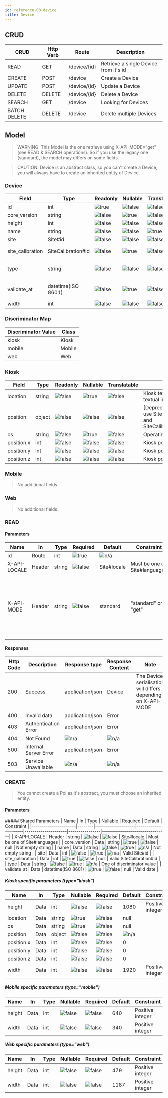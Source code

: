 ```yaml
---
id: reference-08-device
title: Device
---
```


## CRUD
| CRUD         | Http Verb | Route       | Description                          |
|--------------|-----------|-------------|--------------------------------------|
| READ         | GET       | /device/{id} | Retrieve a single Device from it's id |
| CREATE       | POST      | /device      | Create a Device                       |
| UPDATE       | POST      | /device/{id} | Update a Device                       |
| DELETE       | DELETE    | /device/{id} | Delete a Device                       |
| SEARCH       | GET       | /device      | Looking for Devices                   |
| BATCH DELETE | DELETE    | /device      | Delete multiple Devices               |

## Model

> WARNING: This Model is the one retrieve using X-API-MODE="get" (see READ & SEARCH operations). So if you use the legacy one 
(standard), the model may differs on some fields.

> CAUTION: Device is an abstract class, so you can't create a Device, you will always have to create an inherited entity of Device.


### Device <abstract>
| Field                | Type               | Readonly            | Nullable            | Translatable        | Description                                                                                                                                           |
|----------------------|--------------------|---------------------|---------------------|---------------------|-------------------------------------------------------------------------------------------------------------------------------------------------------|
| id                   | int                | ![true][trueIcon]   | ![false][falseIcon] | ![false][falseIcon] | Identifier                                                                                                                                            |
| core_version         | string             | ![false][falseIcon] | ![true][trueIcon]   | ![false][falseIcon] | Core Version                                                                                                                                                  |
| height               | int                | ![false][falseIcon] | ![false][falseIcon] | ![false][falseIcon] | Device height                                                                                                                               |
| name                 | string             | ![false][falseIcon] | ![false][falseIcon] | ![true][trueIcon]   | Name                                                                                                                                                  |
| site                 | Site#id            | ![false][falseIcon] | ![false][falseIcon] | ![false][falseIcon] | Site identifier                                                                                                                                       |
| site_calibration     | SiteCalibration#id | ![false][falseIcon] | ![true][trueIcon]   | ![false][falseIcon] | SiteCalibration identifier                                                                                                                                       |
| type                 | string             | ![false][falseIcon] | ![false][falseIcon] | ![false][falseIcon] | Device discriminator field                                                                                                                               |
| validate_at          | datetime(ISO 8601) | ![false][falseIcon] | ![true][trueIcon]   | ![false][falseIcon] | Device error last acknowledgment date                                                                                                                             |
| width                | int                | ![false][falseIcon] | ![false][falseIcon] | ![false][falseIcon] | Device width                                                                                                                               |

### Discriminator Map
| Discriminator Value | Class       |
|---------------------|-------------|
| kiosk               | Kiosk       |
| mobile              | Mobile      |
| web                 | Web         |

### Kiosk
| Field       | Type    | Readonly            | Nullable            | Translatable        | Description                                                                                        |
|-------------|---------|---------------------|---------------------|---------------------|----------------------------------------------------------------------------------------------------|
| location    | string  | ![false][falseIcon] | ![true][trueIcon]   | ![false][falseIcon] | Kiosk text location, used to give textual information                                              |
| position    | object  | ![false][falseIcon] | ![false][falseIcon] | ![false][falseIcon] | [Deprecated] Kiosk position, use SiteCalibration#start_point and SiteCalibration#start_point_floor |
| os          | string  | ![false][falseIcon] | ![true][trueIcon]   | ![false][falseIcon] | Operating System                                                                                   |
| position.x  | int     | ![false][falseIcon] | ![false][falseIcon] | ![false][falseIcon] | Kiosk position x coordinate                                                                        |
| position.y  | int     | ![false][falseIcon] | ![false][falseIcon] | ![false][falseIcon] | Kiosk position y coordinate                                                                        |
| position.z  | int     | ![false][falseIcon] | ![false][falseIcon] | ![false][falseIcon] | Kiosk position z coordinate                                                                        |

### Mobile

> No additional fields

### Web

> No additional fields

### READ

#### Parameters
| Name         | In     | Type   | Required            | Default        | Constraint                    | Description                                                                               |
|--------------|--------|--------|---------------------|----------------|-------------------------------|-------------------------------------------------------------------------------------------|
| id           | Route  | int    | ![true][trueIcon]   | ![n/a][naIcon] |                               |                                                                                           |
| X-API-LOCALE | Header | string | ![false][falseIcon] | Site#locale    | Must be one of Site#languages |                                                                                           |
| X-API-MODE   | Header | string | ![false][falseIcon] | standard       | "standard" or "get"           | The "standard" mode is deprecated. Note that X-API-MODE will change serialization format. |

#### Responses
| Http Code | Description           | Response type    | Response Content | Note |
|-----------|-----------------------|------------------|------------------|-------------|
| 200       | Success               | application/json | Device           | The Device serialisation will differs depending on X-API-MODE |
| 400       | Invalid data          | application/json | Error            |              |
| 403       | Authentication Error  | application/json | Error            |              |
| 404       | Not Found             | ![n/a][naIcon]   | ![n/a][naIcon]   |              |
| 500       | Internal Server Error | application/json | Error            |              |
| 503       | Service Unavailable   | ![n/a][naIcon]   | ![n/a][naIcon]   |              |

### CREATE

> You cannot create a Poi as it's abstract, you must choose an inherited entity.

#### Parameters
##### Shared Parameters
| Name                 | In     | Type               | Nullable            | Required            | Default        | Constraint                     |
|----------------------|--------|--------------------|---------------------|---------------------|----------------|--------------------------------|
| X-API-LOCALE         | Header | string             | ![false][falseIcon] | ![false][falseIcon] | Site#locale    | Must be one of Site#languages  |
| core_version         | Data   | string             | ![true][trueIcon]   | ![false][falseIcon] | null           | Not empty string               |
| name                 | Data   | string             | ![false][falseIcon] | ![true][trueIcon]   | ![n/a][naIcon] | Not empty string               |
| site                 | Data   | int                | ![false][falseIcon] | ![true][trueIcon]   | ![n/a][naIcon] | Valid Site#id                  |
| site_calibration     | Data   | int                | ![true][trueIcon]   | ![false][falseIcon] | null           | Valid SiteCalibration#id       |
| type                 | Data   | string             | ![false][falseIcon] | ![true][trueIcon]   | ![n/a][naIcon] | One of discriminator value     |
| validate_at          | Data   | datetime(ISO 8601) | ![true][trueIcon]   | ![false][falseIcon] | null           | Valid date                     |

##### Kiosk specific parameters (type="kiosk")
| Name         | In   | Type    | Nullable            | Required            | Default        | Constraint                 |
|--------------|------|---------|---------------------|---------------------|----------------|----------------------------|
| height       | Data | int     | ![false][falseIcon] | ![false][falseIcon] | 1080           | Positive integer           |
| location     | Data | string  | ![true][trueIcon]   | ![false][falseIcon] | null           |                            |
| os           | Data | string  | ![true][trueIcon]   | ![false][falseIcon] | null           |                            |
| position     | Data | object  | ![false][falseIcon] | ![false][falseIcon] | ![n/a][naIcon] |                            |
| position.x   | Data | int     | ![false][falseIcon] | ![false][falseIcon] | 0              |                            |
| position.y   | Data | int     | ![false][falseIcon] | ![false][falseIcon] | 0              |                            |
| position.z   | Data | int     | ![false][falseIcon] | ![false][falseIcon] | 0              |                            |
| width        | Data | int     | ![false][falseIcon] | ![false][falseIcon] | 1920           | Positive integer           |

##### Mobile specific parameters (type="mobile")
| Name         | In   | Type    | Nullable            | Required            | Default        | Constraint                 |
|--------------|------|---------|---------------------|---------------------|----------------|----------------------------|
| height       | Data | int     | ![false][falseIcon] | ![false][falseIcon] | 640            | Positive integer           |
| width        | Data | int     | ![false][falseIcon] | ![false][falseIcon] | 340            | Positive integer           |

##### Web specific parameters (type="web")
| Name         | In   | Type    | Nullable            | Required            | Default        | Constraint                 |
|--------------|------|---------|---------------------|---------------------|----------------|----------------------------|
| height       | Data | int     | ![false][falseIcon] | ![false][falseIcon] | 479            | Positive integer           |
| width        | Data | int     | ![false][falseIcon] | ![false][falseIcon] | 1187           | Positive integer           |


[trueIcon]: https://maxcdn.icons8.com/Color/PNG/24/Very_Basic/checkmark-24.png
[falseIcon]: https://maxcdn.icons8.com/Color/PNG/24/User_Interface/delete_sign-24.png
[naIcon]: https://maxcdn.icons8.com/Color/PNG/24/Business/not_applicable-24.png
